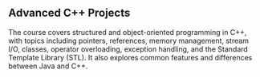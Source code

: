 ## Advanced C++ Projects
The course covers structured and object-oriented programming in C++, with topics including pointers, references, memory management, stream I/O, classes, operator overloading, exception handling, and the Standard Template Library (STL). It also explores common features and differences between Java and C++.